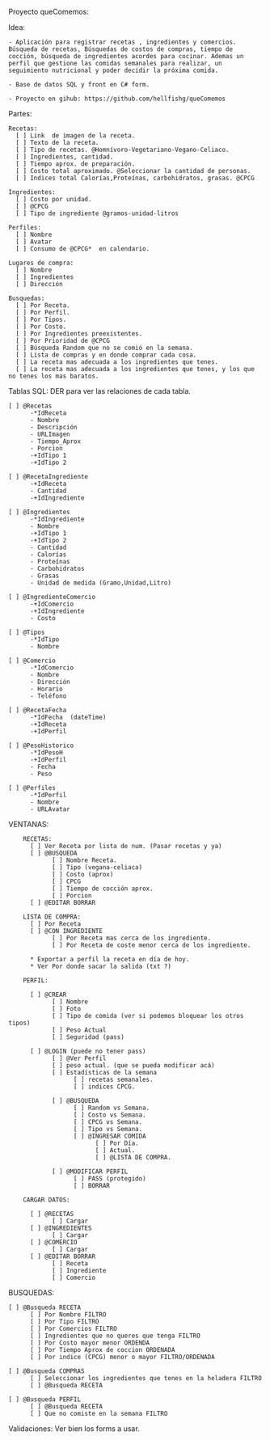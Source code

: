 Proyecto queComemos:

  Idea:

    - Aplicación para registrar recetas , ingredientes y comercios. Búsqueda de recetas, Búsquedas de costos de compras, tiempo de cocción, búsqueda de ingredientes acordes para cocinar. Ademas un perfil que gestione las comidas semanales para realizar, un seguimiento nutricional y poder decidir la próxima comida.

    - Base de datos SQL y front en C# form.

    - Proyecto en gihub: https://github.com/hellfishg/queComemos



  Partes:

    Recetas:
      [ ] Link  de imagen de la receta.
      [ ] Texto de la receta.
      [ ] Tipo de recetas. @Homnívoro-Vegetariano-Vegano-Celiaco.
      [ ] Ingredientes, cantidad.
      [ ] Tiempo aprox. de preparación.
      [ ] Costo total aproximado. @Seleccionar la cantidad de personas.
      [ ] Indices total Calorías,Proteínas, carbohidratos, grasas. @CPCG 

    Ingredientes:
      [ ] Costo por unidad.
      [ ] @CPCG
      [ ] Tipo de ingrediente @gramos-unidad-litros

    Perfiles:
      [ ] Nombre
      [ ] Avatar
      [ ] Consumo de @CPCG*  en calendario.

    Lugares de compra:
      [ ] Nombre
      [ ] Ingredientes
      [ ] Dirección

    Busquedas:
      [ ] Por Receta.
      [ ] Por Perfil.
      [ ] Por Tipos.
      [ ] Por Costo.
      [ ] Por Ingredientes preexistentes.
      [ ] Por Prioridad de @CPCG
      [ ] Búsqueda Random que no se comió en la semana.
      [ ] Lista de compras y en donde comprar cada cosa.
      [ ] La receta mas adecuada a los ingredientes que tenes.
      [ ] La receta mas adecuada a los ingredientes que tenes, y los que no tenes los mas baratos.

  Tablas SQL:
    DER para ver las relaciones de cada tabla.

    [ ] @Recetas
          -*IdReceta
          - Nombre
          - Descripción
          - URLImagen
          - Tiempo_Aprox
          - Porcion
          -+IdTipo 1
          -+IdTipo 2

    [ ] @RecetaIngrediente
          -+IdReceta
          - Cantidad
          -+IdIngrediente

    [ ] @Ingredientes
          -*IdIngrediente
          - Nombre
          -+IdTipo 1
          -+IdTipo 2
          - Cantidad
          - Calorías
          - Proteínas
          - Carbohidratos
          - Grasas
          - Unidad de medida (Gramo,Unidad,Litro)
          
    [ ] @IngredienteComercio
          -+IdComercio
          -+IdIngrediente
          - Costo

    [ ] @Tipos
          -*IdTipo
          - Nombre

    [ ] @Comercio
          -*IdComercio
          - Nombre
          - Dirección
          - Horario
          - Teléfono

    [ ] @RecetaFecha
          -*IdFecha  (dateTime)
          -+IdReceta
          -+IdPerfil

    [ ] @PesoHistorico
          -*IdPesoH
          -+IdPerfil
          - Fecha
          - Peso

    [ ] @Perfiles
          -*IdPerfil
          - Nombre
          - URLAvatar


  VENTANAS:

        RECETAS:
          [ ] Ver Receta por lista de num. (Pasar recetas y ya)
          [ ] @BUSQUEDA
                [ ] Nombre Receta.
                [ ] Tipo (vegana-celiaca)
                [ ] Costo (aprox)
                [ ] CPCG
                [ ] Tiempo de cocción aprox.
                [ ] Porcion
          [ ] @EDITAR BORRAR

        LISTA DE COMPRA:
          [ ] Por Receta
          [ ] @CON INGREDIENTE
                [ ] Por Receta mas cerca de los ingrediente.
                [ ] Por Receta de coste menor cerca de los ingrediente.

          * Exportar a perfil la receta en día de hoy.
          * Ver Por donde sacar la salida (txt ?)

        PERFIL:

          [ ] @CREAR
                [ ] Nombre
                [ ] Foto
                [ ] Tipo de comida (ver si podemos bloquear los otros tipos)
                [ ] Peso Actual
                [ ] Seguridad (pass)

          [ ] @LOGIN (puede no tener pass)
                [ ] @Ver Perfil
                [ ] peso actual. (que se pueda modificar acá)
                [ ] Estadísticas de la semana
                      [ ] recetas semanales.
                      [ ] indices CPCG.

                [ ] @BUSQUEDA
                      [ ] Random vs Semana.
                      [ ] Costo vs Semana.
                      [ ] CPCG vs Semana.
                      [ ] Tipo vs Semana.
                      [ ] @INGRESAR COMIDA
                            [ ] Por Día.
                            [ ] Actual.
                            [ ] @LISTA DE COMPRA.

                [ ] @MODIFICAR PERFIL
                      [ ] PASS (protegido)
                      [ ] BORRAR

        CARGAR DATOS:

          [ ] @RECETAS
                [ ] Cargar
          [ ] @INGREDIENTES
                [ ] Cargar
          [ ] @COMERCIO
                [ ] Cargar
          [ ] @EDITAR BORRAR
                [ ] Receta
                [ ] Ingrediente
                [ ] Comercio


  BUSQUEDAS:

    [ ] @Busqueda RECETA
          [ ] Por Nombre FILTRO
          [ ] Por Tipo FILTRO
          [ ] Por Comercios FILTRO
          [ ] Ingredientes que no queres que tenga FILTRO
          [ ] Por Costo mayor menor ORDENDA
          [ ] Por Tiempo Aprox de coccion ORDENADA
          [ ] Por indice (CPCG) menor o mayor FILTRO/ORDENADA

    [ ] @Busqueda COMPRAS
          [ ] Seleccionar los ingredientes que tenes en la heladera FILTRO
          [ ] @Busqueda RECETA

    [ ] @Busqueda PERFIL
          [ ] @Busqueda RECETA
          [ ] Que no comiste en la semana FILTRO


 
  Validaciones:
    Ver bien los forms a usar.


   




       


